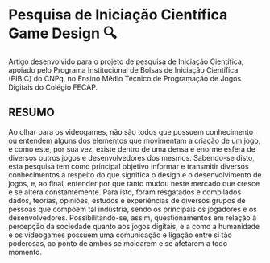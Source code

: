 # Pesquisa de Iniciação Científica Game Design 🔍
Artigo desenvolvido para o projeto de pesquisa de Iniciação Científica, apoiado pelo Programa Institucional de Bolsas de Iniciação Científica (PIBIC) do CNPq, no Ensino Médio Técnico de Programação de Jogos Digitais do Colégio FECAP.

## RESUMO

Ao olhar para os videogames, não são todos que possuem conhecimento ou entendem alguns dos elementos que movimentam a criação de um jogo, e como este, por sua vez, existe dentro de uma densa e enorme esfera de diversos outros jogos e desenvolvedores dos mesmos. Sabendo-se disto, esta pesquisa tem como principal objetivo informar e transmitir diversos conhecimentos a respeito do que significa o design e o desenvolvimento de jogos, e, ao final, entender por que tanto mudou neste mercado que cresce e se altera constantemente. Para isto, foram resgatados e compilados dados, teorias, opiniões, estudos e experiências de diversos grupos de pessoas que compõem tal indústria, sendo os principais os jogadores e os desenvolvedores. Possibilitando-se, assim, questionamentos em relação à percepção da sociedade quanto aos jogos digitais, e a como a humanidade e os videogames possuem uma comunicação e ligação entre si tão poderosas, ao ponto de ambos se moldarem e se afetarem a todo momento.

